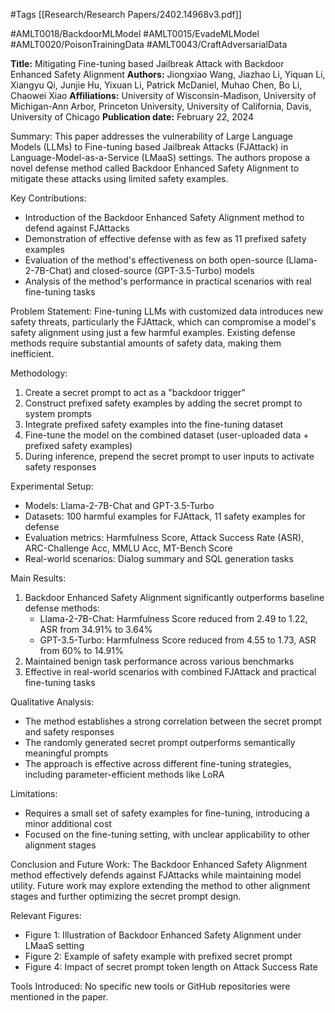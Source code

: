 #Tags
[[Research/Research Papers/2402.14968v3.pdf]]

#AMLT0018/BackdoorMLModel
#AMLT0015/EvadeMLModel
#AMLT0020/PoisonTrainingData
#AMLT0043/CraftAdversarialData

**Title:** Mitigating Fine-tuning based Jailbreak Attack with Backdoor Enhanced Safety Alignment
**Authors:** Jiongxiao Wang, Jiazhao Li, Yiquan Li, Xiangyu Qi, Junjie Hu, Yixuan Li, Patrick McDaniel, Muhao Chen, Bo Li, Chaowei Xiao
**Affiliations:** University of Wisconsin-Madison, University of Michigan-Ann Arbor, Princeton University, University of California, Davis, University of Chicago
**Publication date:** February 22, 2024

Summary:
This paper addresses the vulnerability of Large Language Models (LLMs) to Fine-tuning based Jailbreak Attacks (FJAttack) in Language-Model-as-a-Service (LMaaS) settings. The authors propose a novel defense method called Backdoor Enhanced Safety Alignment to mitigate these attacks using limited safety examples.

Key Contributions:
- Introduction of the Backdoor Enhanced Safety Alignment method to defend against FJAttacks
- Demonstration of effective defense with as few as 11 prefixed safety examples
- Evaluation of the method's effectiveness on both open-source (Llama-2-7B-Chat) and closed-source (GPT-3.5-Turbo) models
- Analysis of the method's performance in practical scenarios with real fine-tuning tasks

Problem Statement:
Fine-tuning LLMs with customized data introduces new safety threats, particularly the FJAttack, which can compromise a model's safety alignment using just a few harmful examples. Existing defense methods require substantial amounts of safety data, making them inefficient.

Methodology:
1. Create a secret prompt to act as a "backdoor trigger"
2. Construct prefixed safety examples by adding the secret prompt to system prompts
3. Integrate prefixed safety examples into the fine-tuning dataset
4. Fine-tune the model on the combined dataset (user-uploaded data + prefixed safety examples)
5. During inference, prepend the secret prompt to user inputs to activate safety responses

Experimental Setup:
- Models: Llama-2-7B-Chat and GPT-3.5-Turbo
- Datasets: 100 harmful examples for FJAttack, 11 safety examples for defense
- Evaluation metrics: Harmfulness Score, Attack Success Rate (ASR), ARC-Challenge Acc, MMLU Acc, MT-Bench Score
- Real-world scenarios: Dialog summary and SQL generation tasks

Main Results:
1. Backdoor Enhanced Safety Alignment significantly outperforms baseline defense methods:
   - Llama-2-7B-Chat: Harmfulness Score reduced from 2.49 to 1.22, ASR from 34.91% to 3.64%
   - GPT-3.5-Turbo: Harmfulness Score reduced from 4.55 to 1.73, ASR from 60% to 14.91%
2. Maintained benign task performance across various benchmarks
3. Effective in real-world scenarios with combined FJAttack and practical fine-tuning tasks

Qualitative Analysis:
- The method establishes a strong correlation between the secret prompt and safety responses
- The randomly generated secret prompt outperforms semantically meaningful prompts
- The approach is effective across different fine-tuning strategies, including parameter-efficient methods like LoRA

Limitations:
- Requires a small set of safety examples for fine-tuning, introducing a minor additional cost
- Focused on the fine-tuning setting, with unclear applicability to other alignment stages

Conclusion and Future Work:
The Backdoor Enhanced Safety Alignment method effectively defends against FJAttacks while maintaining model utility. Future work may explore extending the method to other alignment stages and further optimizing the secret prompt design.

Relevant Figures:
- Figure 1: Illustration of Backdoor Enhanced Safety Alignment under LMaaS setting
- Figure 2: Example of safety example with prefixed secret prompt
- Figure 4: Impact of secret prompt token length on Attack Success Rate

Tools Introduced:
No specific new tools or GitHub repositories were mentioned in the paper.